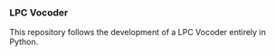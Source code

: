 <h3>LPC Vocoder</h3>

<p>This repository follows the development of a LPC Vocoder entirely in Python.</p>

